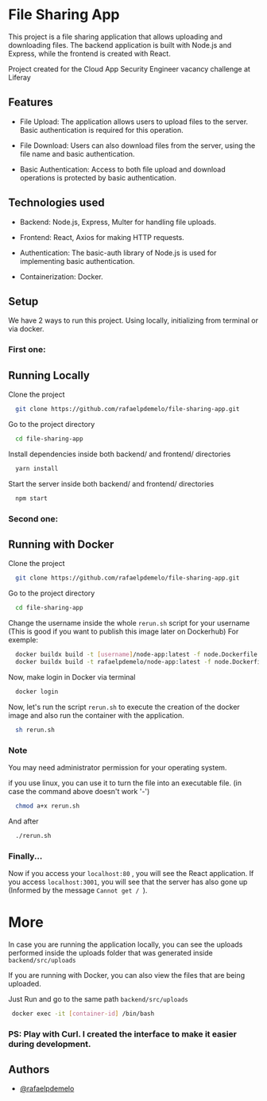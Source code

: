 
# File Sharing App

This project is a file sharing application that allows uploading and downloading files. The backend application is built with Node.js and Express, while the frontend is created with React.

Project created for the Cloud App Security Engineer vacancy challenge at Liferay
## Features

- File Upload: The application allows users to upload files to the server. Basic authentication is required for this operation.

- File Download: Users can also download files from the server, using the file name and basic authentication.

- Basic Authentication: Access to both file upload and download operations is protected by basic authentication.




## Technologies used

- Backend: Node.js, Express, Multer for handling file uploads.

- Frontend: React, Axios for making HTTP requests.

- Authentication: The basic-auth library of Node.js is used for implementing basic authentication.

- Containerization: Docker.
## Setup

We have 2 ways to run this project. Using locally, initializing from terminal or via docker.

### First one:

    
## Running Locally

Clone the project

```bash
  git clone https://github.com/rafaelpdemelo/file-sharing-app.git
```

Go to the project directory

```bash
  cd file-sharing-app
```

Install dependencies inside both backend/ and frontend/ directories

```bash
  yarn install
```

Start the server inside both backend/ and frontend/ directories

```bash
  npm start
```


### Second one:
## Running with Docker



Clone the project

```bash
  git clone https://github.com/rafaelpdemelo/file-sharing-app.git
```

Go to the project directory

```bash
  cd file-sharing-app
```

Change the username inside the whole ```rerun.sh``` script for your username (This is good if you want to publish this image later on Dockerhub)
For exemple:

```bash
  docker buildx build -t [username]/node-app:latest -f node.Dockerfile .
  docker buildx build -t rafaelpdemelo/node-app:latest -f node.Dockerfile .
```

Now, make login in Docker via terminal

```bash
  docker login
```

Now, let's run the script ```rerun.sh``` to execute the creation of the docker image and also run the container with the application.

```bash
  sh rerun.sh
```

### Note

You may need administrator permission for your operating system.

if you use linux, you can use it to turn the file into an executable file. (in case the command above doesn't work '-')

```bash
  chmod a+x rerun.sh 
```

And after

```bash
  ./rerun.sh 
```

### Finally...

Now if you access your ```localhost:80``` , you will see the React application. If you access ```localhost:3001```, you will see that the server has also gone up (Informed by the message ```Cannot get / ```).
# More

In case you are running the application locally, you can see the uploads performed inside the uploads folder that was generated inside ```backend/src/uploads```

If you are running with Docker, you can also view the files that are being uploaded.

Just Run and go to the same path ```backend/src/uploads```

```bash
 docker exec -it [container-id] /bin/bash
```

### PS: Play with Curl. I created the interface to make it easier during development. 


## Authors

- [@rafaelpdemelo](https://www.github.com/rafaelpdemelo)

